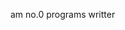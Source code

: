 am no.0 programs writter
<!---
beepboop7/beepboop7 is a ✨ special ✨ repository because its `README.md` (this file) appears on your GitHub profile.
You can click the Preview link to take a look at your changes.
--->
